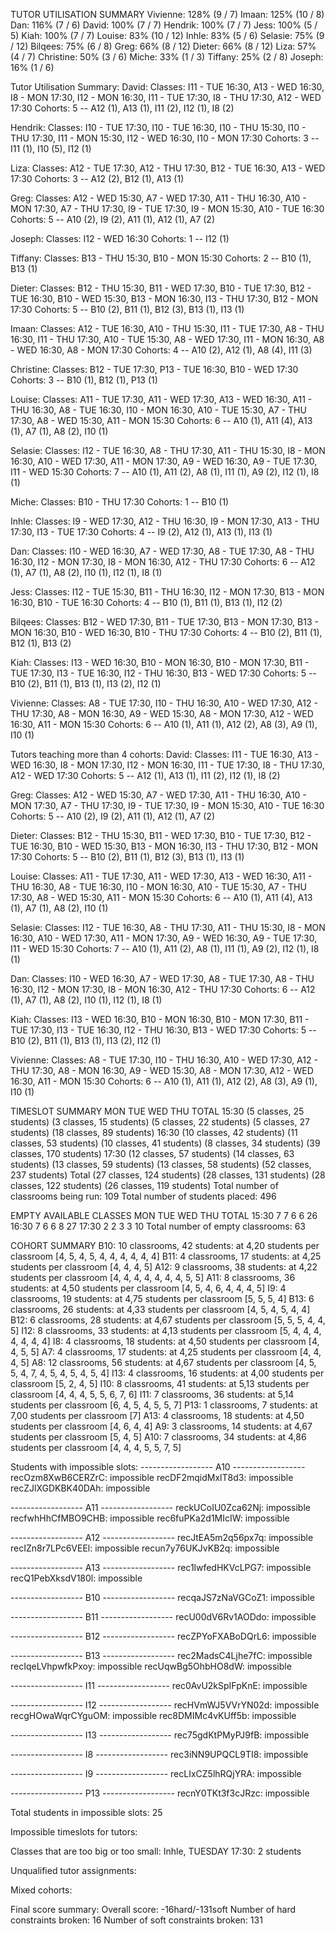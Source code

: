 TUTOR UTILISATION SUMMARY
Vivienne: 128% (9 / 7)
Imaan: 125% (10 / 8)
Dan: 116% (7 / 6)
David: 100% (7 / 7)
Hendrik: 100% (7 / 7)
Jess: 100% (5 / 5)
Kiah: 100% (7 / 7)
Louise: 83% (10 / 12)
Inhle: 83% (5 / 6)
Selasie: 75% (9 / 12)
Bilqees: 75% (6 / 8)
Greg: 66% (8 / 12)
Dieter: 66% (8 / 12)
Liza: 57% (4 / 7)
Christine: 50% (3 / 6)
Miche: 33% (1 / 3)
Tiffany: 25% (2 / 8)
Joseph: 16% (1 / 6)

Tutor Utilisation Summary:
David:
  Classes: I11 - TUE 16:30, A13 - WED 16:30, I8 - MON 17:30, I12 - MON 16:30, I11 - TUE 17:30, I8 - THU 17:30, A12 - WED 17:30
  Cohorts: 5 -- A12 (1), A13 (1), I11 (2), I12 (1), I8 (2)

Hendrik:
  Classes: I10 - TUE 17:30, I10 - TUE 16:30, I10 - THU 15:30, I10 - THU 17:30, I11 - MON 15:30, I12 - WED 16:30, I10 - MON 17:30
  Cohorts: 3 -- I11 (1), I10 (5), I12 (1)

Liza:
  Classes: A12 - TUE 17:30, A12 - THU 17:30, B12 - TUE 16:30, A13 - WED 17:30
  Cohorts: 3 -- A12 (2), B12 (1), A13 (1)

Greg:
  Classes: A12 - WED 15:30, A7 - WED 17:30, A11 - THU 16:30, A10 - MON 17:30, A7 - THU 17:30, I9 - TUE 17:30, I9 - MON 15:30, A10 - TUE 16:30
  Cohorts: 5 -- A10 (2), I9 (2), A11 (1), A12 (1), A7 (2)

Joseph:
  Classes: I12 - WED 16:30
  Cohorts: 1 -- I12 (1)

Tiffany:
  Classes: B13 - THU 15:30, B10 - MON 15:30
  Cohorts: 2 -- B10 (1), B13 (1)

Dieter:
  Classes: B12 - THU 15:30, B11 - WED 17:30, B10 - TUE 17:30, B12 - TUE 16:30, B10 - WED 15:30, B13 - MON 16:30, I13 - THU 17:30, B12 - MON 17:30
  Cohorts: 5 -- B10 (2), B11 (1), B12 (3), B13 (1), I13 (1)

Imaan:
  Classes: A12 - TUE 16:30, A10 - THU 15:30, I11 - TUE 17:30, A8 - THU 16:30, I11 - THU 17:30, A10 - TUE 15:30, A8 - WED 17:30, I11 - MON 16:30, A8 - WED 16:30, A8 - MON 17:30
  Cohorts: 4 -- A10 (2), A12 (1), A8 (4), I11 (3)

Christine:
  Classes: B12 - TUE 17:30, P13 - TUE 16:30, B10 - WED 17:30
  Cohorts: 3 -- B10 (1), B12 (1), P13 (1)

Louise:
  Classes: A11 - TUE 17:30, A11 - WED 17:30, A13 - WED 16:30, A11 - THU 16:30, A8 - TUE 16:30, I10 - MON 16:30, A10 - TUE 15:30, A7 - THU 17:30, A8 - WED 15:30, A11 - MON 15:30
  Cohorts: 6 -- A10 (1), A11 (4), A13 (1), A7 (1), A8 (2), I10 (1)

Selasie:
  Classes: I12 - TUE 16:30, A8 - THU 17:30, A11 - THU 15:30, I8 - MON 16:30, A10 - WED 17:30, A11 - MON 17:30, A9 - WED 16:30, A9 - TUE 17:30, I11 - WED 15:30
  Cohorts: 7 -- A10 (1), A11 (2), A8 (1), I11 (1), A9 (2), I12 (1), I8 (1)

Miche:
  Classes: B10 - THU 17:30
  Cohorts: 1 -- B10 (1)

Inhle:
  Classes: I9 - WED 17:30, A12 - THU 16:30, I9 - MON 17:30, A13 - THU 17:30, I13 - TUE 17:30
  Cohorts: 4 -- I9 (2), A12 (1), A13 (1), I13 (1)

Dan:
  Classes: I10 - WED 16:30, A7 - WED 17:30, A8 - TUE 17:30, A8 - THU 16:30, I12 - MON 17:30, I8 - MON 16:30, A12 - THU 17:30
  Cohorts: 6 -- A12 (1), A7 (1), A8 (2), I10 (1), I12 (1), I8 (1)

Jess:
  Classes: I12 - TUE 15:30, B11 - THU 16:30, I12 - MON 17:30, B13 - MON 16:30, B10 - TUE 16:30
  Cohorts: 4 -- B10 (1), B11 (1), B13 (1), I12 (2)

Bilqees:
  Classes: B12 - WED 17:30, B11 - TUE 17:30, B13 - MON 17:30, B13 - MON 16:30, B10 - WED 16:30, B10 - THU 17:30
  Cohorts: 4 -- B10 (2), B11 (1), B12 (1), B13 (2)

Kiah:
  Classes: I13 - WED 16:30, B10 - MON 16:30, B10 - MON 17:30, B11 - TUE 17:30, I13 - TUE 16:30, I12 - THU 16:30, B13 - WED 17:30
  Cohorts: 5 -- B10 (2), B11 (1), B13 (1), I13 (2), I12 (1)

Vivienne:
  Classes: A8 - TUE 17:30, I10 - THU 16:30, A10 - WED 17:30, A12 - THU 17:30, A8 - MON 16:30, A9 - WED 15:30, A8 - MON 17:30, A12 - WED 16:30, A11 - MON 15:30
  Cohorts: 6 -- A10 (1), A11 (1), A12 (2), A8 (3), A9 (1), I10 (1)

Tutors teaching more than 4 cohorts:
David:
  Classes: I11 - TUE 16:30, A13 - WED 16:30, I8 - MON 17:30, I12 - MON 16:30, I11 - TUE 17:30, I8 - THU 17:30, A12 - WED 17:30
  Cohorts: 5 -- A12 (1), A13 (1), I11 (2), I12 (1), I8 (2)

Greg:
  Classes: A12 - WED 15:30, A7 - WED 17:30, A11 - THU 16:30, A10 - MON 17:30, A7 - THU 17:30, I9 - TUE 17:30, I9 - MON 15:30, A10 - TUE 16:30
  Cohorts: 5 -- A10 (2), I9 (2), A11 (1), A12 (1), A7 (2)

Dieter:
  Classes: B12 - THU 15:30, B11 - WED 17:30, B10 - TUE 17:30, B12 - TUE 16:30, B10 - WED 15:30, B13 - MON 16:30, I13 - THU 17:30, B12 - MON 17:30
  Cohorts: 5 -- B10 (2), B11 (1), B12 (3), B13 (1), I13 (1)

Louise:
  Classes: A11 - TUE 17:30, A11 - WED 17:30, A13 - WED 16:30, A11 - THU 16:30, A8 - TUE 16:30, I10 - MON 16:30, A10 - TUE 15:30, A7 - THU 17:30, A8 - WED 15:30, A11 - MON 15:30
  Cohorts: 6 -- A10 (1), A11 (4), A13 (1), A7 (1), A8 (2), I10 (1)

Selasie:
  Classes: I12 - TUE 16:30, A8 - THU 17:30, A11 - THU 15:30, I8 - MON 16:30, A10 - WED 17:30, A11 - MON 17:30, A9 - WED 16:30, A9 - TUE 17:30, I11 - WED 15:30
  Cohorts: 7 -- A10 (1), A11 (2), A8 (1), I11 (1), A9 (2), I12 (1), I8 (1)

Dan:
  Classes: I10 - WED 16:30, A7 - WED 17:30, A8 - TUE 17:30, A8 - THU 16:30, I12 - MON 17:30, I8 - MON 16:30, A12 - THU 17:30
  Cohorts: 6 -- A12 (1), A7 (1), A8 (2), I10 (1), I12 (1), I8 (1)

Kiah:
  Classes: I13 - WED 16:30, B10 - MON 16:30, B10 - MON 17:30, B11 - TUE 17:30, I13 - TUE 16:30, I12 - THU 16:30, B13 - WED 17:30
  Cohorts: 5 -- B10 (2), B11 (1), B13 (1), I13 (2), I12 (1)

Vivienne:
  Classes: A8 - TUE 17:30, I10 - THU 16:30, A10 - WED 17:30, A12 - THU 17:30, A8 - MON 16:30, A9 - WED 15:30, A8 - MON 17:30, A12 - WED 16:30, A11 - MON 15:30
  Cohorts: 6 -- A10 (1), A11 (1), A12 (2), A8 (3), A9 (1), I10 (1)


TIMESLOT SUMMARY
        MON     TUE     WED     THU     TOTAL
15:30   (5 classes, 25 students)        (3 classes, 15 students)        (5 classes, 22 students)        (5 classes, 27 students)        (18 classes, 89 students)
16:30   (10 classes, 42 students)       (11 classes, 53 students)       (10 classes, 41 students)       (8 classes, 34 students)        (39 classes, 170 students)
17:30   (12 classes, 57 students)       (14 classes, 63 students)       (13 classes, 59 students)       (13 classes, 58 students)       (52 classes, 237 students)
Total   (27 classes, 124 students)      (28 classes, 131 students)      (28 classes, 122 students)      (26 classes, 119 students)
Total number of classrooms being run: 109
Total number of students placed: 496


EMPTY AVAILABLE CLASSES
        MON     TUE     WED     THU     TOTAL
15:30   7       7       6       6       26
16:30   7       6       6       8       27
17:30   2       2       3       3       10
Total number of empty classrooms: 63


COHORT SUMMARY
B10:    10 classrooms,  42 students:    at 4,20 students per classroom  [4, 5, 4, 5, 4, 4, 4, 4, 4, 4]
B11:    4 classrooms,   17 students:    at 4,25 students per classroom  [4, 4, 4, 5]
A12:    9 classrooms,   38 students:    at 4,22 students per classroom  [4, 4, 4, 4, 4, 4, 4, 5, 5]
A11:    8 classrooms,   36 students:    at 4,50 students per classroom  [4, 5, 4, 6, 4, 4, 4, 5]
I9:     4 classrooms,   19 students:    at 4,75 students per classroom  [5, 5, 5, 4]
B13:    6 classrooms,   26 students:    at 4,33 students per classroom  [4, 5, 4, 5, 4, 4]
B12:    6 classrooms,   28 students:    at 4,67 students per classroom  [5, 5, 5, 4, 4, 5]
I12:    8 classrooms,   33 students:    at 4,13 students per classroom  [5, 4, 4, 4, 4, 4, 4, 4]
I8:     4 classrooms,   18 students:    at 4,50 students per classroom  [4, 4, 5, 5]
A7:     4 classrooms,   17 students:    at 4,25 students per classroom  [4, 4, 4, 5]
A8:     12 classrooms,  56 students:    at 4,67 students per classroom  [4, 5, 5, 4, 7, 4, 5, 4, 5, 4, 5, 4]
I13:    4 classrooms,   16 students:    at 4,00 students per classroom  [5, 2, 4, 5]
I10:    8 classrooms,   41 students:    at 5,13 students per classroom  [4, 4, 4, 5, 5, 6, 7, 6]
I11:    7 classrooms,   36 students:    at 5,14 students per classroom  [6, 4, 5, 4, 5, 5, 7]
P13:    1 classrooms,   7 students:     at 7,00 students per classroom  [7]
A13:    4 classrooms,   18 students:    at 4,50 students per classroom  [4, 6, 4, 4]
A9:     3 classrooms,   14 students:    at 4,67 students per classroom  [5, 4, 5]
A10:    7 classrooms,   34 students:    at 4,86 students per classroom  [4, 4, 4, 5, 5, 7, 5]


Students with impossible slots:
------------------ A10 ------------------
recOzm8XwB6CERZrC: impossible
recDF2mqidMxlT8d3: impossible
recZJlXGDKBK40DAh: impossible

------------------ A11 ------------------
reckUCoIU0Zca62Nj: impossible
recfwhHhCfMBO9CHB: impossible
rec6fuPKa2d1MIcIW: impossible

------------------ A12 ------------------
recJtEA5m2q56px7q: impossible
recIZn8r7LPc6VEEl: impossible
recun7y76UKJvKB2q: impossible

------------------ A13 ------------------
rec1lwfedHKVcLPG7: impossible
recQ1PebXksdV180l: impossible

------------------ B10 ------------------
recqaJS7zNaVGCoZ1: impossible

------------------ B11 ------------------
recU00dV6Rv1AODdo: impossible

------------------ B12 ------------------
recZPYoFXABoDQrL6: impossible

------------------ B13 ------------------
rec2MadsC4Ljhe7fC: impossible
recIqeLVhpwfkPxoy: impossible
recUqwBg5OhbHO8dW: impossible

------------------ I11 ------------------
rec0AvU2kSpIFpKnE: impossible

------------------ I12 ------------------
recHVmWJ5VVrYN02d: impossible
recgHOwaWqrCYguOM: impossible
rec8DMIMc4vKUff5b: impossible

------------------ I13 ------------------
rec75gdKtPMyPJ9fB: impossible

------------------ I8 ------------------
rec3iNN9UPQCL9TI8: impossible

------------------ I9 ------------------
recLIxCZ5lhRQjYRA: impossible

------------------ P13 ------------------
recnY0TKt3f3cJRzc: impossible

Total students in impossible slots: 25

Impossible timeslots for tutors:



Classes that are too big or too small:
Inhle, TUESDAY 17:30: 2 students


Unqualified tutor assignments:


Mixed cohorts:


Final score summary:
Overall score: -16hard/-131soft
Number of hard constraints broken: 16
Number of soft constraints broken: 131